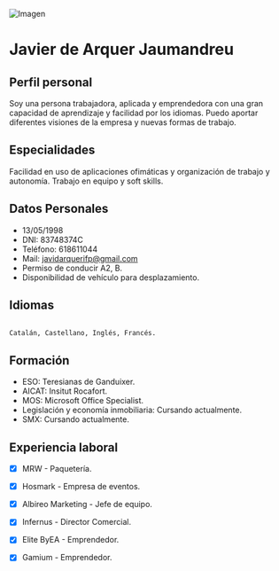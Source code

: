 ![Imagen](https://i.pinimg.com/favicons/ee84e447ddc963dc159d46e319327c33979a73098562af9201c2a482.png?f98b5fa4b0e2303c42b6bb6edfee6167)


# Javier de Arquer Jaumandreu

## Perfil personal

Soy una persona trabajadora, aplicada y emprendedora con una gran capacidad de aprendizaje y facilidad por los idiomas.
Puedo aportar diferentes visiones de la empresa y nuevas formas de trabajo. 

## Especialidades

Facilidad en uso de aplicaciones ofimáticas y organización de trabajo y autonomía. Trabajo en equipo y soft skills.

## Datos Personales

- 13/05/1998
- DNI: 83748374C
- Teléfono: 618611044
- Mail: javidarquerifp@gmail.com
- Permiso de conducir A2, B.
- Disponibilidad de vehículo para desplazamiento.


## Idiomas
```

Catalán, Castellano, Inglés, Francés.

```

## Formación

- ESO: Teresianas de Ganduixer.
- AICAT: Insitut Rocafort.
- MOS: Microsoft Office Specialist.
- Legislación y economía inmobiliaria: Cursando actualmente.
- SMX: Cursando actualmente.


## Experiencia laboral

- [x] MRW - Paquetería.
- [x] Hosmark - Empresa de eventos.
- [x] Albireo Marketing - Jefe de equipo.
- [x] Infernus - Director Comercial.
- [x] Elite ByEA - Emprendedor. 
- [x] Gamium - Emprendedor.

